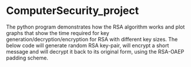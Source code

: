 # ComputerSecurity_project
The python program demonstrates how the RSA algorithm works
and plot graphs that show the time required for key generation/decryption/encryption for RSA with different key sizes.
The below code will generate random RSA key-pair, will encrypt a short message and will decrypt it back to its original form, 
using the RSA-OAEP padding scheme. 
